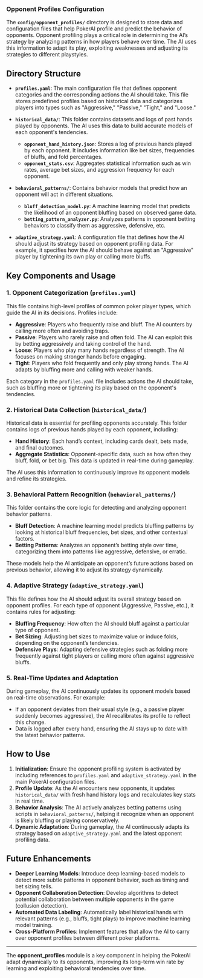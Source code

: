 ### Opponent Profiles Configuration

The **`config/opponent_profiles/`** directory is designed to store data and configuration files that help PokerAI profile and predict the behavior of opponents. Opponent profiling plays a critical role in determining the AI’s strategy by analyzing patterns in how players behave over time. The AI uses this information to adapt its play, exploiting weaknesses and adjusting its strategies to different playstyles.

## Directory Structure

- **`profiles.yaml`**: The main configuration file that defines opponent categories and the corresponding actions the AI should take. This file stores predefined profiles based on historical data and categorizes players into types such as "Aggressive," "Passive," "Tight," and "Loose."
  
- **`historical_data/`**: This folder contains datasets and logs of past hands played by opponents. The AI uses this data to build accurate models of each opponent's tendencies.
  - **`opponent_hand_history.json`**: Stores a log of previous hands played by each opponent. It includes information like bet sizes, frequencies of bluffs, and fold percentages.
  - **`opponent_stats.csv`**: Aggregates statistical information such as win rates, average bet sizes, and aggression frequency for each opponent.

- **`behavioral_patterns/`**: Contains behavior models that predict how an opponent will act in different situations.
  - **`bluff_detection_model.py`**: A machine learning model that predicts the likelihood of an opponent bluffing based on observed game data.
  - **`betting_pattern_analyzer.py`**: Analyzes patterns in opponent betting behaviors to classify them as aggressive, defensive, etc.

- **`adaptive_strategy.yaml`**: A configuration file that defines how the AI should adjust its strategy based on opponent profiling data. For example, it specifies how the AI should behave against an "Aggressive" player by tightening its own play or calling more bluffs.

## Key Components and Usage

### 1. **Opponent Categorization (`profiles.yaml`)**
This file contains high-level profiles of common poker player types, which guide the AI in its decisions. Profiles include:
- **Aggressive**: Players who frequently raise and bluff. The AI counters by calling more often and avoiding traps.
- **Passive**: Players who rarely raise and often fold. The AI can exploit this by betting aggressively and taking control of the hand.
- **Loose**: Players who play many hands regardless of strength. The AI focuses on making stronger hands before engaging.
- **Tight**: Players who fold frequently and only play strong hands. The AI adapts by bluffing more and calling with weaker hands.

Each category in the `profiles.yaml` file includes actions the AI should take, such as bluffing more or tightening its play based on the opponent's tendencies.

### 2. **Historical Data Collection (`historical_data/`)**
Historical data is essential for profiling opponents accurately. This folder contains logs of previous hands played by each opponent, including:
- **Hand History**: Each hand’s context, including cards dealt, bets made, and final outcomes.
- **Aggregate Statistics**: Opponent-specific data, such as how often they bluff, fold, or bet big. This data is updated in real-time during gameplay.

The AI uses this information to continuously improve its opponent models and refine its strategies.

### 3. **Behavioral Pattern Recognition (`behavioral_patterns/`)**
This folder contains the core logic for detecting and analyzing opponent behavior patterns.
- **Bluff Detection**: A machine learning model predicts bluffing patterns by looking at historical bluff frequencies, bet sizes, and other contextual factors.
- **Betting Patterns**: Analyzes an opponent’s betting style over time, categorizing them into patterns like aggressive, defensive, or erratic.

These models help the AI anticipate an opponent’s future actions based on previous behavior, allowing it to adjust its strategy dynamically.

### 4. **Adaptive Strategy (`adaptive_strategy.yaml`)**
This file defines how the AI should adjust its overall strategy based on opponent profiles. For each type of opponent (Aggressive, Passive, etc.), it contains rules for adjusting:
- **Bluffing Frequency**: How often the AI should bluff against a particular type of opponent.
- **Bet Sizing**: Adjusting bet sizes to maximize value or induce folds, depending on the opponent’s tendencies.
- **Defensive Plays**: Adapting defensive strategies such as folding more frequently against tight players or calling more often against aggressive bluffs.

### 5. **Real-Time Updates and Adaptation**
During gameplay, the AI continuously updates its opponent models based on real-time observations. For example:
- If an opponent deviates from their usual style (e.g., a passive player suddenly becomes aggressive), the AI recalibrates its profile to reflect this change.
- Data is logged after every hand, ensuring the AI stays up to date with the latest behavior patterns.

## How to Use

1. **Initialization**: Ensure the opponent profiling system is activated by including references to `profiles.yaml` and `adaptive_strategy.yaml` in the main PokerAI configuration files.
2. **Profile Update**: As the AI encounters new opponents, it updates `historical_data/` with fresh hand history logs and recalculates key stats in real time.
3. **Behavior Analysis**: The AI actively analyzes betting patterns using scripts in `behavioral_patterns/`, helping it recognize when an opponent is likely bluffing or playing conservatively.
4. **Dynamic Adaptation**: During gameplay, the AI continuously adapts its strategy based on `adaptive_strategy.yaml` and the latest opponent profiling data.

## Future Enhancements

- **Deeper Learning Models**: Introduce deep learning-based models to detect more subtle patterns in opponent behavior, such as timing and bet sizing tells.
- **Opponent Collaboration Detection**: Develop algorithms to detect potential collaboration between multiple opponents in the game (collusion detection).
- **Automated Data Labeling**: Automatically label historical hands with relevant patterns (e.g., bluffs, tight plays) to improve machine learning model training.
- **Cross-Platform Profiles**: Implement features that allow the AI to carry over opponent profiles between different poker platforms.

---

The **opponent_profiles** module is a key component in helping the PokerAI adapt dynamically to its opponents, improving its long-term win rate by learning and exploiting behavioral tendencies over time.
